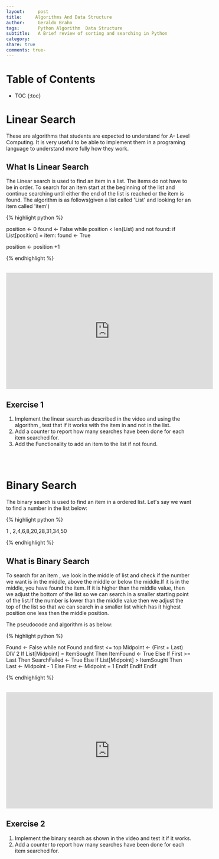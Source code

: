 ```yaml
---
layout:     post
title:     Algorithms And Data Structure
author:     Geraldo Braho
tags: 		Python Algorithm  Data Structure
subtitle:  	A Brief review of sorting and searching in Python
category:  
share: true
comments: true-
---
```

<!-- Start Writing Below in Markdown -->

# Table of Contents

* TOC
{:toc}





# Linear Search



These are algorithms that students are expected to understand  for A- Level Computing. It is very useful to be able to implement them in a programing language to understand more fully how they work.



## What Is Linear Search

The Linear search is used to find an item in a list. The items do not have to be in order. To search for an item start at the beginning of the list and continue searching until either the end of the list is reached or the item is found.
The algorithm is as follows(given a list called 'List' and looking for an item called 'item')

{% highlight python %}

position <- 0
found <- False
while position < len(List) and not found:
  if List[position] = item:
    found <- True

  position <- position +1


{% endhighlight %}


<br>


<iframe width="560" height="315" src="https://www.youtube.com/embed/Gf1G1tLkOas" frameborder="0" allowfullscreen></iframe>


<br>

## Exercise 1

1. Implement the linear search as described in the video and using the algorithm , test that if it works with the item in and not in the list.
2. Add a counter to report how many searches have been done for each item searched for.
3. Add the Functionality to add an item to the list if not found.


<br>


<br>

# Binary Search



The binary search is used to find an item in a ordered list.
Let's say we want to find a number in the list below:

{% highlight python %}

1 , 2,4,6,8,20,28,31,34,50

{% endhighlight %}


## What is Binary Search

To search for an item , we look in the middle of list and check if the number we want is in the middle, above the middle or below the middle.If it is in the middle, you have found the item. If it is higher than the middle value, then we adjust the bottom of the list so we can search in a smaller starting point of the list.If the number is lower than the middle value then we adjust the top of the list so that we can search in a smaller list which has it highest position one less then the middle position.


The pseudocode and algorithm is as below:

{% highlight python %}

Found <- False
while not Found and first <= top
    Midpoint <- (First + Last) DIV 2
    If List[Midpoint] = ItemSought Then
        ItemFound <- True
    Else
        If First >= Last Then
            SearchFailed <- True
        Else
            If List[Midpoint] > ItemSought Then
                Last <- Midpoint - 1
            Else
                First <- Midpoint + 1
            EndIf
        EndIf
    EndIf

{% endhighlight %}

<br>
<iframe width="560" height="315" src="https://www.youtube.com/embed/iIU91HCXnpo" frameborder="0" allowfullscreen></iframe>



<br>

## Exercise 2

1. Implement the binary search as shown in the video and test it if it works.
2. Add a counter to report how many searches have been done for each item searched for.


<br>
<br>
